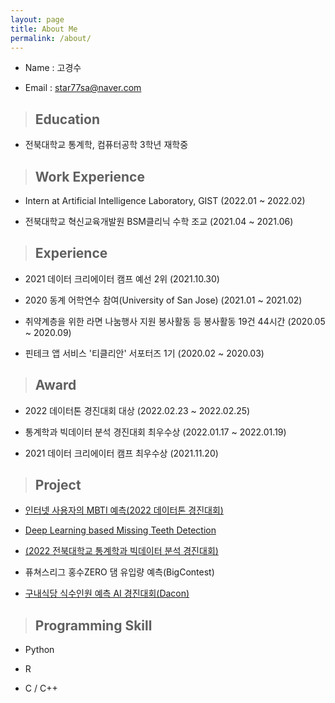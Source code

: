 ```yaml
---
layout: page
title: About Me
permalink: /about/
---
```



- Name : 고경수

- Email : star77sa@naver.com

>## Education

- 전북대학교 통계학, 컴퓨터공학 3학년 재학중


>## Work Experience

- Intern at Artificial Intelligence Laboratory, GIST (2022.01 ~ 2022.02)

- 전북대학교 혁신교육개발원 BSM클리닉 수학 조교 (2021.04 ~ 2021.06)

>## Experience

- 2021 데이터 크리에이터 캠프 예선 2위 (2021.10.30)

- 2020 동계 어학연수 참여(University of San Jose) (2021.01 ~ 2021.02)

- 취약계층을 위한 라면 나눔행사 지원 봉사활동 등 봉사활동 19건 44시간 (2020.05 ~ 2020.09)

- 핀테크 앱 서비스 '티클리안' 서포터즈 1기 (2020.02 ~ 2020.03) 
 
>## Award

- 2022 데이터톤 경진대회 대상 (2022.02.23 ~ 2022.02.25)

- 통계학과 빅데이터 분석 경진대회 최우수상 (2022.01.17 ~ 2022.01.19)

- 2021 데이터 크리에이터 캠프 최우수상 (2021.11.20)


>## Project

- [인터넷 사용자의 MBTI 예측(2022 데이터톤 경진대회)](https://github.com/star77sa/Dataton_Competition_2022)

- [Deep Learning based Missing Teeth Detection](https://github.com/star77sa/Missing_Tooth_Detection)

- [(2022 전북대학교 통계학과 빅데이터 분석 경진대회)](https://github.com/star77sa/Stat_Bigdata_analysis_Competition_2022)

- 퓨쳐스리그 홍수ZERO 댐 유입량 예측(BigContest)

- [구내식당 식수인원 예측 AI 경진대회(Dacon)](https://github.com/star77sa/DACON-The_number_of_diners_in_the_cafeteria_Prediction)



>## Programming Skill


- Python

- R

- C / C++



<!-- #### **[WebCV](https://star77sa.github.io/)** [^1]. -->



<!-- [^1]:a blogging platform that natively supports Jupyter notebooks in addition to other formats. -->
